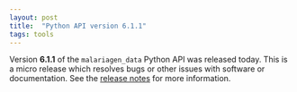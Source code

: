 ```yaml
---
layout: post
title:  "Python API version 6.1.1"
tags: tools
---
```


Version <strong>6.1.1</strong> of the `malariagen_data` Python API was
released today. This is a micro release which resolves bugs or other
issues with software or documentation. See the [release
notes](https://github.com/malariagen/malariagen-data-python/releases/tag/v6.1.1)
for more information.
